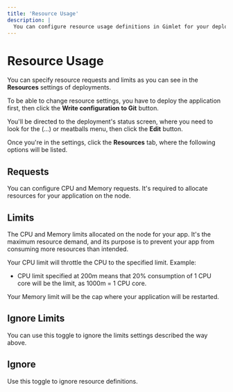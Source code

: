 ```yaml
---
title: 'Resource Usage'
description: |
  You can configure resource usage definitions in Gimlet for your deployed applications.
---
```


# Resource Usage

You can specify resource requests and limits as you can see in the **Resources** settings of deployments.

To be able to change resource settings, you have to deploy the application first, then click the **Write configuration to Git** button.

You'll be directed to the deployment's status screen, where you need to look for the (...) or meatballs menu, then click the **Edit** button.

Once you're in the settings, click the **Resources** tab, where the following options will be listed.

## Requests

You can configure CPU and Memory requests. It's required to allocate resources for your application on the node.

## Limits

The CPU and Memory limits allocated on the node for your app. It's the maximum resource demand, and its purpose is to prevent your app from consuming more resources than intended.

Your CPU limit will throttle the CPU to the specified limit. Example:

- CPU limit specified at 200m means that 20% consumption of 1 CPU core will be the limit, as 1000m = 1 CPU core.

Your Memory limit will be the cap where your application will be restarted.

## Ignore Limits

You can use this toggle to ignore the limits settings described the way above.

## Ignore

Use this toggle to ignore resource definitions.
